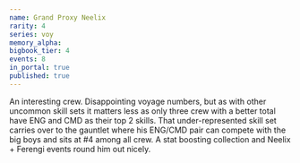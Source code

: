 ```yaml
---
name: Grand Proxy Neelix
rarity: 4
series: voy
memory_alpha:
bigbook_tier: 4
events: 8
in_portal: true
published: true
---
```


An interesting crew. Disappointing voyage numbers, but as with other uncommon skill sets it matters less as only three crew with a better total have ENG and CMD as their top 2 skills. That under-represented skill set carries over to the gauntlet where his ENG/CMD pair can compete with the big boys and sits at #4 among all crew. A stat boosting collection and Neelix + Ferengi events round him out nicely.
